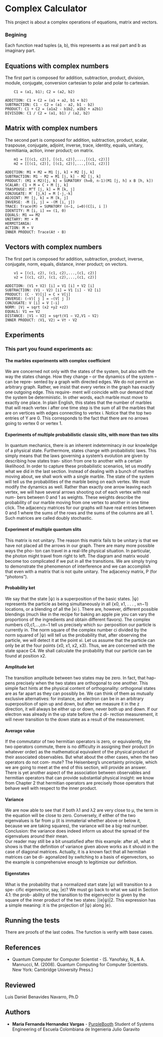 # Complex Calculator

This project is about a complex operations of equations, matrix and vectors.

### Begining

Each function read tuples (a, b), this represents a as real part and b as imaginary part.

## Equations with complex numbers

The first part is composed for addition, subtraction, product, division, module, conjugate, conversion cartesian to polar and polar to cartesian.

```
    C1 = (a1, b1); C2 = (a2, b2)

ADDITION: C1 + C2 = (a1 + a2, b1 + b2)
SUBTRACTION: C1 - C2 = (a1 - a2, b1 - b2)
PRODUCT: C1 + C2 = (a1a2 - b1b2, a1b2 + a2b1)
DIVISION: C1 / C2 = (a1, b1) / (a2, b2)
```

## Matrix with complex numbers

The second part is composed for addition, subtraction, product, scalar, traspouse, conjugate, adjoint, inverse, trace, identity, equals, unitary, hermitiania, action, inner product; on matrix.

```
    m1 = [[(c1, c2)], [(c1, c2)],...,[(c1, c2)]] 
    m2 = [[(c1, c2)], [(c1, c2)],...,[(c1, c2)]]

ADDITION: M1 + M2 = M1 [j, k] + M2 [j, k]
SUBTRACTION: M1 - M2 = M1 [j, k] - M2 [j, k]
PRODUCT: (M1 x M2)[j, k] = SUMATORY (h=0, n-1)(M1 [j, h] x B [h, k])
SCALAR: C1 ∙ M = C ∙ M [j, k]
TRASPOUSE: M^T [j, k] = M [k, j]
CONJUGATE: M` [j,k] = M [-j,-k]
ADJOINT: M† [j, k] = M [k, j]
INVERSE: -M [i, j] = -(M [i, j])
TRACE: Trace(M) = SUMATORY (n−1, i=0)(C[i, i ])
IDENTITY: M [i, i] == (1, 0)
EQUALS: M1 == M2
UNITARY: M† ∙ M
HERMITIANIA:
ACTION: M ∙ V
INNER PRODUCT: Trace(A† ⋆ B)
```
## Vectors with complex numbers

The first part is composed for addition, subtraction, product, inverse, conjugate, norm, equals, distance, inner product; on vectors.

```
    v1 = [(c1, c2), (c1, c2),...,(c1, c2)] 
    v2 = [(c1, c2), (c1, c2),...,(c1, c2)]

ADDITION: (V1 + V2) [i] = V1 [i] + V2 [i]
SUBTRACTION: (V1 - V2) [i] = V1 [i] - V2 [i]
PRODUCT: (C · V)[j] = C × V[j]
INVERSE: (−V)[ j ] = −(V[ j ])
CONJUGATE: V [i] = V [-i]
NORM: |V| = sqrt (x2 +y2 +z2)
EQUALS: V1 == V2
DISTANCE: |V1 − V2| = sqrt⟨V1 − V2,V1 − V2⟩
INNER PRODUCT: ⟨V1, V2⟩ = V† ⋆ V2
```

## Experiments

### This part you found experiments as:
#### The marbles experiments with complex coefficient 
We are concerned not only with the states of the system, but also with the way the states change. How they change – or the dynamics of the system – can be repre- sented by a graph with directed edges. We do not permit an arbitrary graph. Rather, we insist that every vertex in the graph has exactly one outgoing edge. This require- ment will coincide with our demand that the system be deterministic. In other words, each marble must move to exactly one place. In plain English, this states that the number of marbles that will reach vertex i after one time step is the sum of all the marbles that are on vertices with edges connecting to vertex i.
Notice that the top two entries of Y are 0. This corresponds to the fact that there are no arrows going to vertex 0 or vertex 1.

#### Experiments of multiple probabilistic classic slits, with more than two slits
In quantum mechanics, there is an inherent indeterminacy in our knowledge of a physical state. Furthermore, states change with probabilistic laws. This simply means that the laws governing a system’s evolution are given by describing how states tran- sition from one to another with a certain likelihood.
In order to capture these probabilistic scenarios, let us modify what we did in
the last section. Instead of dealing with a bunch of marbles moving about, we shall
work with a single marble. The state of the system will tell us the probabilities of the
marble being on each vertex. We must modify the dynamics as well. Rather than exactly one arrow leaving each vertex, we will have several arrows shooting out of each vertex with real num- bers between 0 and 1 as weights. These weights describe the probability of our marble moving from one vertex to another in one time click. The adjacency matrices for our graphs will have real entries between 0 and 1 where the sums of the rows and the sums of the columns are all 1. Such matrices are called doubly stochastic.

#### Experiment of multiple quantum slits
This matrix is not unitary. The reason this matrix fails to be unitary is that we have not placed all the arrows in our graph. There are many more possible ways the pho- ton can travel in a real-life physical situation. In particular, the photon might travel from right to left. The diagram and matrix would become too complicated if we put in all the transitions. We are simply trying to demonstrate the phenomenon of interference and we can accomplish that even with a matrix that is not quite unitary. The adjacency matrix, P (for “photons”).

#### Probability ket
We say that the state |ψ⟩ is a superposition of the basic states. |ψ⟩ represents the particle as being simultaneously in all {x0, x1, . . . , xn−1} locations, or a blending of all the |xi ⟩. There are, however, different possible blendings (much like in the recipe for baking an apple pie you can vary the proportions of the ingredients and obtain different flavors). The complex numbers c0,c1,...,cn−1 tell us precisely which su- perposition our particle is currently in. The norm square of the complex number ci divided by the norm squared of |ψ⟩ will tell us the probability that, after observing the particle, we will detect it at the point xi. Let us assume that the particle can only be at the four points {x0, x1, x2, x3}. Thus, we are concerned with the state space C4. We shall calculate the probability that our particle can be found at position x2.  

#### Amplitude ket
The transition amplitude between two states may be zero. In fact, that hap- pens precisely when the two states are orthogonal to one another. This simple fact hints at the physical content of orthogonality: orthogonal states are as far apart as they can possibly be. We can think of them as mutually exclusive alternatives: for instance, an electron can be in an arbitrary superposition of spin up and down, but after we measure it in the z direction, it will always be either up or down, never both up and down. If our electron was already in the up state before the z di- rection measurement, it will never transition to the down state as a result of the measurement.

#### Average value
If the commutator of two hermitian operators is zero, or equivalently, the two operators commute, there is no difficulty in assigning their product (in whatever order) as the mathematical equivalent of the physical product of their associated observables. But what about the other cases, when the two operators do not com- mute? The Heisenberg’s uncertainty principle, which we are going to meet at the end of this section, will provide an answer.
There is yet another aspect of the association between observables and hermitian operators that can provide substantial physical insight: we know from Chapter 2 that hermitian operators are precisely those operators that behave well with respect to the inner product.

#### Variance
We are now able to see that if both λ1 and λ2 are very close to μ, the term in the equation will be close to zero. Conversely, if either of the two eigenvalues is far from μ (it is immaterial whether above or below it, because we are taking squares), the variance will be a big real number. Conclusion: the variance does indeed inform us about the spread of the eigenvalues around their mean.  
Our reader may still be a bit unsatisfied after this example: after all, what it shows is that the definition of variance given above works as it should in the case of diagonal matrices. Actually, it is a known fact that all hermitian matrices can be di- agonalized by switching to a basis of eigenvectors, so the example is comprehensive enough to legitimize our definition.

#### Eigenstates
What is the probability that a normalized start state |ψ⟩ will transition to a spe- cific eigenvector, say, |e⟩? We must go back to what we said in Section 4.1: the prob- ability of the transition to the eigenvector is given by the square of the inner product of the two states: |⟨e|ψ⟩|2. This expression has a simple meaning: it is the projection of |ψ⟩ along |e⟩.

## Running the tests

There are proofs of the last codes. The function is verify with base cases.

## References

* Quantum Computer for Computer Scientist - (S. Yanofsky, N., & A. Mannucci, M. (2008). Quantum Computing for Computer Scientists. New York: Cambridge University Press.)

## Reviewed
Luis Daniel Benavides Navarro, Ph.D 

## Authors

* **Maria Fernanda Hernandez Vargas** - [PurpleBooth](https://github.com/mariahv9)
Student of Systems Engineering of Escuela Colombiana de Ingenieria Julio Garavito 
